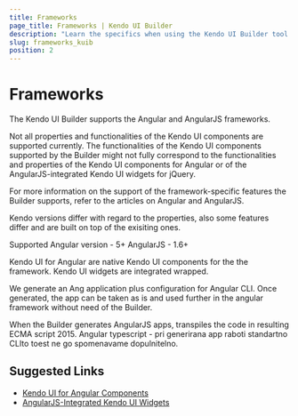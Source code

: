 ```yaml
---
title: Frameworks  
page_title: Frameworks | Kendo UI Builder
description: "Learn the specifics when using the Kendo UI Builder tool for creating and managing Angular-based web applications."
slug: frameworks_kuib
position: 2
---
```


# Frameworks

The Kendo UI Builder supports the Angular and AngularJS frameworks.

Not all properties and functionalities of the Kendo UI components are supported currently.
The functionalities of the Kendo UI components supported by the Builder might not fully correspond to the functionalities and properties of the Kendo UI components for Angular or of the AngularJS-integrated Kendo UI widgets for jQuery.

For more information on the support of the framework-specific features the Builder supports, refer to the articles on Angular and AngularJS.

Kendo versions differ with regard to the properties, also some features differ and are built on top of the exisiting ones.

Supported Angular version - 5+
AngularJS - 1.6+

Kendo UI for Angular are native Kendo UI components for the the framework. Kendo UI widgets are integrated wrapped.

We generate an Ang application plus configuration for Angular CLI. Once generated, the app can be taken as is and used further in the angular framework without need of the Builder.

When the Builder generates AngularJS apps, transpiles the code in resulting ECMA script 2015. Angular typescript - pri generirana app raboti standartno CLIto toest ne go spomenavame dopulnitelno.

## Suggested Links

* [Kendo UI for Angular Components]()
* [AngularJS-Integrated Kendo UI Widgets]()
